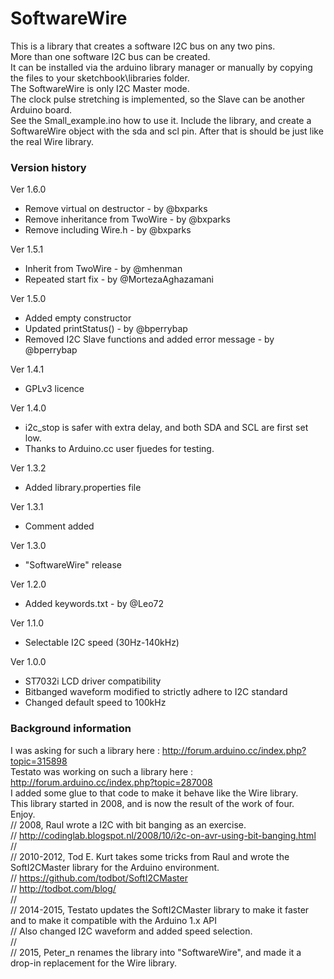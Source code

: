 # SoftwareWire
This is a library that creates a software I2C bus on any two pins.  
More than one software I2C bus can be created.  
It can be installed via the arduino library manager or manually by copying the files to your sketchbook\libraries folder.  
The SoftwareWire is only I2C Master mode.  
The clock pulse stretching is implemented, so the Slave can be another Arduino board.  
See the Small_example.ino how to use it. Include the library, and create a SoftwareWire object with the sda and scl pin. After that is should be just like the real Wire library.  

### Version history

Ver 1.6.0
- Remove virtual on destructor - by @bxparks
- Remove inheritance from TwoWire - by @bxparks
- Remove including Wire.h - by @bxparks

Ver 1.5.1
- Inherit from TwoWire - by @mhenman
- Repeated start fix - by @MortezaAghazamani

Ver 1.5.0 
- Added empty constructor
- Updated printStatus() - by @bperrybap
- Removed I2C Slave functions and added error message - by @bperrybap

Ver 1.4.1
- GPLv3 licence

Ver 1.4.0
- i2c_stop is safer with extra delay, and both SDA and SCL are first set low.
- Thanks to Arduino.cc user fjuedes for testing.

Ver 1.3.2
- Added library.properties file

Ver 1.3.1
- Comment added

Ver 1.3.0
- "SoftwareWire" release

Ver 1.2.0
- Added keywords.txt - by @Leo72

Ver 1.1.0
- Selectable I2C speed (30Hz-140kHz)

Ver 1.0.0
- ST7032i LCD driver compatibility
- Bitbanged waveform modified to strictly adhere to I2C standard
- Changed default speed to 100kHz

### Background information
I was asking for such a library here : http://forum.arduino.cc/index.php?topic=315898  
Testato was working on such a library here : http://forum.arduino.cc/index.php?topic=287008  
I added some glue to that code to make it behave like the Wire library.  
This library started in 2008, and is now the result of the work of four.  
Enjoy.  
// 2008, Raul wrote a I2C with bit banging as an exercise.  
// http://codinglab.blogspot.nl/2008/10/i2c-on-avr-using-bit-banging.html  
//  
// 2010-2012, Tod E. Kurt takes some tricks from Raul and wrote the SoftI2CMaster library for the Arduino environment.  
// https://github.com/todbot/SoftI2CMaster  
// http://todbot.com/blog/  
//  
// 2014-2015, Testato updates the SoftI2CMaster library to make it faster and to make it compatible with the Arduino 1.x API  
// Also changed I2C waveform and added speed selection.  
//  
// 2015, Peter_n renames the library into "SoftwareWire", and made it a drop-in replacement for the Wire library.  
